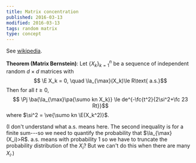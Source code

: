 ```yaml
---
title: Matrix concentration
published: 2016-03-13
modified: 2016-03-13
tags: random matrix
type: concept
---
```


See [wikipedia](https://en.wikipedia.org/wiki/Matrix_Chernoff_bound).

**Theorem (Matrix Bernstein)**: Let $\{X_k\}_{k=1}^n$ be a sequence of independent random $d\times d$ matrices with
$$ \E X_k = 0, \quad \la_{\max}(X_k)\le R\text{ a.s.}$$
Then for all $t\ge 0$,
$$ \Pj \ba{\la_{\max}\pa{\sumo kn X_k}} \le de^{-\fc{t^2}{2\si^2+\fc 23 Rt}}$$
where $\si^2 = \ve{\sumo kn \E(X_k^2)}$.

(I don't understand what a.s. means here. The second inequality is for a finite sum---so we need to quantify the probability that $\la_{\max}(X_i)>R$. a.s. means with probability 1 so we have to truncate the probability distribution of the $X_i$? But we can't do this when there are many $X_i$.)
